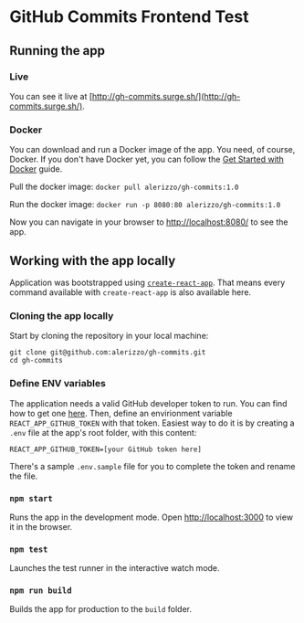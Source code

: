 # GitHub Commits Frontend Test

## Running the app

### Live

You can see it live at [http://gh-commits.surge.sh/](http://gh-commits.surge.sh/).

### Docker

You can download and run a Docker image of the app. You need, of course, Docker. If you don't have Docker yet, you can follow the [Get Started with Docker](https://www.docker.com/get-started) guide.

Pull the docker image:
`docker pull alerizzo/gh-commits:1.0`

Run the docker image:
`docker run -p 8080:80 alerizzo/gh-commits:1.0`

Now you can navigate in your browser to [http://localhost:8080/](http://localhost:8080/) to see the app.

## Working with the app locally

Application was bootstrapped using [`create-react-app`](https://github.com/facebook/create-react-app). That means every command available with `create-react-app` is also available here.

### Cloning the app locally

Start by cloning the repository in your local machine:

```
git clone git@github.com:alerizzo/gh-commits.git
cd gh-commits
```

### Define ENV variables

The application needs a valid GitHub developer token to run. You can find how to get one [here](https://help.github.com/en/github/authenticating-to-github/creating-a-personal-access-token-for-the-command-line). Then, define an envirionment variable `REACT_APP_GITHUB_TOKEN` with that token. Easiest way to do it is by creating a `.env` file at the app's root folder, with this content:

```
REACT_APP_GITHUB_TOKEN=[your GitHub token here]
```

There's a sample `.env.sample` file for you to complete the token and rename the file.

### `npm start`

Runs the app in the development mode. Open [http://localhost:3000](http://localhost:3000) to view it in the browser.

### `npm test`

Launches the test runner in the interactive watch mode.

### `npm run build`

Builds the app for production to the `build` folder.
